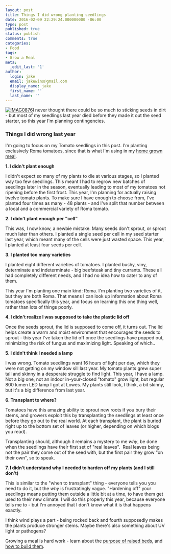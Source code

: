 ```yaml
---
layout: post
title: Things I did wrong planting seedlings
date: 2016-02-09 22:29:24.000000000 -06:00
type: post
published: true
status: publish
comments: true
categories:
- Food
tags:
- Grow a Meal
meta:
  _edit_last: '1'
author:
  login: jake
  email: jakewins@gmail.com
  display_name: jake
  first_name: ''
  last_name: ''
---
```

<p><a href="{{ site.baseurl }}/public/assets/IMAG0876.jpg" rel="attachment wp-att-53"><img class="alignnone size-full wp-image-53" src="{{ site.baseurl }}/public/assets/IMAG0876.jpg" alt="IMAG0876" /></a>I never thought there could be so much to sticking seeds in dirt - but most of my seedlings last year died before they made it out the seed starter, so this year I'm planning contingencies.</p>
<p><!--more--></p>
<h3>Things I did wrong last year</h3>
<p>I'm going to focus on my Tomato seedlings in this post. I'm planting exclusively Roma tomatoes, since that is what I'm using in my <a href="{% post_url 2016-02-06-growing-a-meal %}">home grown meal</a>.</p>
<p><strong>1. I didn't plant enough</strong></p>
<p>I didn't expect so many of my plants to die at various stages, so I planted way too few seedlings. This meant I had to regrow new batches of seedlings later in the season, eventually leading to most of my tomatoes not ripening before the first frost. This year, I'm planning for actually raising twelve tomato plants. To make sure I have enough to choose from, I've planted four times as many - 48 plants - and I've split that number between a local and a commercial variety of Roma tomato.</p>
<p><strong>2. I didn't plant enough</strong> <strong>per</strong> <strong>"cell"</strong></p>
<p>This was, I now know, a newbie mistake. Many seeds don't sprout, or sprout much later than others. I planted a single seed per cell in my seed starter last year, which meant many of the cells were just wasted space. This year, I planted at least four seeds per cell.</p>
<p><strong>3. I planted too many varieties</strong></p>
<p>I planted eight different varieties of tomatoes. I planted bushy, viny, determinate and indeterminate - big beefsteak and tiny currants. These all had completely different needs, and I had no idea how to cater to any of them.</p>
<p>This year I'm planting one main kind: Roma. I'm planting two varieties of it, but they are both Roma. That means I can look up information about Roma tomatoes specifically this year, and focus on learning this one thing well, rather than lots of things poorly.</p>
<p><strong>4. I didn't realize I was supposed to take the plastic lid off<br />
</strong></p>
<p>Once the seeds sprout, the lid is supposed to come off, it turns out. The lid helps create a warm and moist environment that encourages the seeds to sprout - this year I've taken the lid off once the seedlings have popped out, minimizing the risk of fungus and maximizing light. Speaking of which..</p>
<p><strong>5. I didn't think I needed a lamp<br />
</strong></p>
<p>I was wrong. Tomato seedlings want 16 hours of light per day, which they were not getting on my window sill last year. My tomato plants grew super tall and skinny in a desperate struggle to find light. This year, I have a lamp. Not a big one, not an indoor in-your-closed "tomato" grow light, but regular 800 lumen LED lamp I got at Lowes. My plants still look, I think, a bit skinny, but it's a big difference from last year.</p>
<p><strong>6. Transplant to where?<br />
</strong></p>
<p>Tomatoes have this amazing ability to sprout new roots if you bury their stems, and growers exploit this by transplanting the seedlings at least once before they go out to the real world. At each transplant, the plant is buried right up to the bottom set of leaves (or higher, depending on which blogs you read).</p>
<p>Transplanting should, although it remains a mystery to me <em>why</em>, be done when the seedlings have their first set of "real leaves".  Real leaves being not the pair they come out of the seed with, but the first pair they grow "on their own", so to speak.</p>
<p><strong>7. I didn't understand why I needed to harden off my plants (and I still don't)<br />
</strong></p>
<p>This is similar to the "when to transplant" thing - everyone tells you you need to do it, but the <em>why</em> is frustratingly vague. "Hardening off" your seedlings means putting them outside a little bit at a time, to have them get used to their new climate. I will do this properly this year, because everyone tells me to - but I'm annoyed that I don't know what it is that happens exactly.</p>
<p>I think wind plays a part - being rocked back and fourth supposedly makes the plants produce stronger stems. Maybe there's also something about UV light or pathogens?</p>
<p>Growing a meal is hard work - learn about the <a href="http://jakewins.com/p/on-the-raised-bed-gardens-and-holes/">purpose of raised beds</a>, and <a href="http://jakewins.com/p/building-a-raised-bed/">how to build them</a>.</p>
